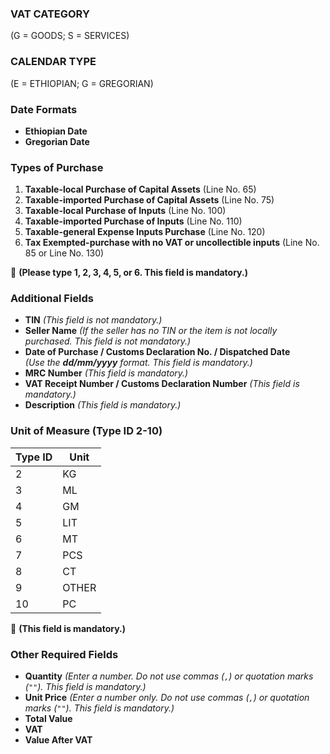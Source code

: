 ### **VAT CATEGORY**  
(G = GOODS; S = SERVICES)  

### **CALENDAR TYPE**  
(E = ETHIOPIAN; G = GREGORIAN)  

### **Date Formats**  
- **Ethiopian Date**  
- **Gregorian Date**  

### **Types of Purchase**  
1. **Taxable-local Purchase of Capital Assets** (Line No. 65)  
2. **Taxable-imported Purchase of Capital Assets** (Line No. 75)  
3. **Taxable-local Purchase of Inputs** (Line No. 100)  
4. **Taxable-imported Purchase of Inputs** (Line No. 110)  
5. **Taxable-general Expense Inputs Purchase** (Line No. 120)  
6. **Tax Exempted-purchase with no VAT or uncollectible inputs** (Line No. 85 or Line No. 130)  

🔹 **(Please type 1, 2, 3, 4, 5, or 6. This field is mandatory.)**  

### **Additional Fields**  
- **TIN** *(This field is not mandatory.)*  
- **Seller Name** *(If the seller has no TIN or the item is not locally purchased. This field is not mandatory.)*  
- **Date of Purchase / Customs Declaration No. / Dispatched Date**  
  *(Use the **dd/mm/yyyy** format. This field is mandatory.)*  
- **MRC Number** *(This field is mandatory.)*  
- **VAT Receipt Number / Customs Declaration Number** *(This field is mandatory.)*  
- **Description** *(This field is mandatory.)*  

### **Unit of Measure (Type ID 2-10)**  
| Type ID | Unit |  
|---------|------|  
| 2       | KG   |  
| 3       | ML   |  
| 4       | GM   |  
| 5       | LIT  |  
| 6       | MT   |  
| 7       | PCS  |  
| 8       | CT   |  
| 9       | OTHER|  
| 10      | PC   |  

🔹 **(This field is mandatory.)**  

### **Other Required Fields**  
- **Quantity** *(Enter a number. Do not use commas (`,`) or quotation marks (`""`). This field is mandatory.)*  
- **Unit Price** *(Enter a number only. Do not use commas (`,`) or quotation marks (`""`). This field is mandatory.)*  
- **Total Value**  
- **VAT**  
- **Value After VAT**  